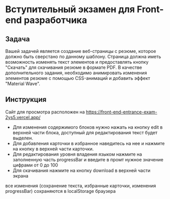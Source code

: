 # Вступительный экзамен для Front-end разработчика

## Задача

Вашей задачей является создание веб-страницы с резюме, которое должно быть сверстано по данному шаблону. Страница должна иметь возможность изменять текст элементов и предоставлять кнопку "Скачать" для скачивания резюме в формате PDF. В качестве дополнительного задания, необходимо анимировать изменения элементов резюме с помощью CSS-анимаций и добавить эффект "Material Wave".

## Инструкция

Сайт для просмотра расположен на
https://front-end-entrance-exam-2ys5.vercel.app/

- Для изменения содержимого блоков нужно нажать на кнопку edit в верхней части блока, доступный для редактирования текст будет выделен.
- Для добавления карточки в избранное наведитесь на нее и нажмите на кнопку в верхней части карточки.
- Для редактирования уровня владения языком нажмите на заполненную часть progressBar и введите в промт нужное значение цифрами от 0 до 100
- Для скачивания нажмите на кнопку download в верхней части экрана

все изменения (сохранение текста, избранные карточки, изменения progressBar) сохраняются в localStorage браузера
